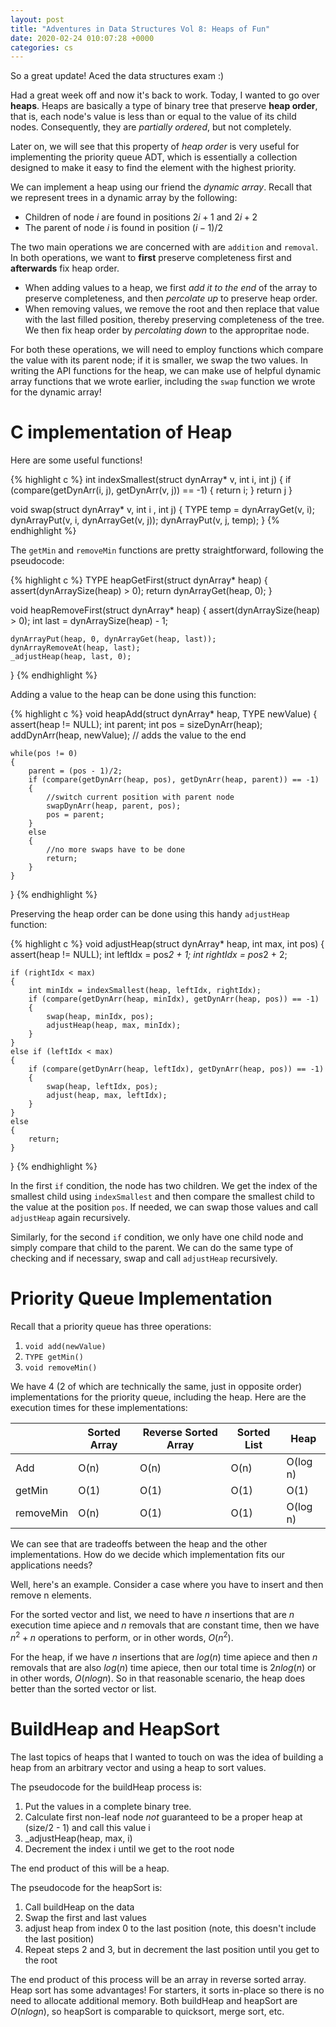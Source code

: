 ```yaml
---
layout: post
title: "Adventures in Data Structures Vol 8: Heaps of Fun"
date: 2020-02-24 010:07:28 +0000
categories: cs
---
```


So a great update! Aced the data structures exam :)

Had a great week off and now it's back to work.
Today, I wanted to go over **heaps**.
Heaps are basically a type of binary tree that preserve **heap order**, that is, each node's value is less than or equal to the value of its child nodes.
Consequently, they are *partially ordered*, but not completely.

Later on, we will see that this property of *heap order* is very useful for implementing the priority queue ADT, which is essentially a collection designed to make it easy to find the element with the highest priority. 

We can implement a heap using our friend the *dynamic array*.
Recall that we represent trees in a dynamic array by the following:

+ Children of node $i$ are found in positions $2i + 1$ and $2i + 2$
+ The parent of node $i$ is found in position $(i - 1)/2$

The two main operations we are concerned with are `addition` and `removal`.
In both operations, we want to **first** preserve completeness first and **afterwards** fix heap order.

+ When adding values to a heap, we first *add it to the end* of the array to preserve completeness, and then *percolate up* to preserve heap order. 
+ When removing values, we remove the root and then replace that value with the last filled position, thereby preserving completeness of the tree. We then fix heap order by *percolating down* to the appropritae node.

For both these operations, we will need to employ functions which compare the value with its parent node; if it is smaller, we swap the two values.
In writing the API functions for the heap, we can make use of helpful dynamic array functions that we wrote earlier, including the `swap` function we wrote for the dynamic array!

# C implementation of Heap

Here are some useful functions!

{% highlight c %}
int indexSmallest(struct dynArray* v, int i, int j)
{
	if (compare(getDynArr(i, j), getDynArr(v, j)) == -1)
	{
		return i;
	}
	return j
}

void swap(struct dynArray* v, int i , int j)
{
	TYPE temp = dynArrayGet(v, i);
	dynArrayPut(v, i, dynArrayGet(v, j));
	dynArrayPut(v, j, temp);
}
{% endhighlight %}

The `getMin` and `removeMin` functions are pretty straightforward, following the pseudocode:

{% highlight c %}
TYPE heapGetFirst(struct dynArray* heap)
{
	assert(dynArraySize(heap) > 0);
	return dynArrayGet(heap, 0);
}

void heapRemoveFirst(struct dynArray* heap)
{
	assert(dynArraySize(heap) > 0);
	int last = dynArraySize(heap) - 1;

	dynArrayPut(heap, 0, dynArrayGet(heap, last));
	dynArrayRemoveAt(heap, last);
	_adjustHeap(heap, last, 0);
}
{% endhighlight %}

Adding a value to the heap can be done using this function:

{% highlight c %}
void heapAdd(struct dynArray* heap, TYPE newValue)
{
	assert(heap != NULL);
	int parent;
	int pos = sizeDynArr(heap);
	addDynArr(heap, newValue); // adds the value to the end

	while(pos != 0)
	{
		parent = (pos - 1)/2;
		if (compare(getDynArr(heap, pos), getDynArr(heap, parent)) == -1)
		{
			//switch current position with parent node
			swapDynArr(heap, parent, pos);
			pos = parent;
		}
		else
		{
			//no more swaps have to be done
			return;
		}
	}
}
{% endhighlight %}

Preserving the heap order can be done using this handy `adjustHeap` function:

{% highlight c %}
void adjustHeap(struct dynArray* heap, int max, int pos)
{
	assert(heap != NULL);
	int leftIdx = pos*2 + 1;
	int rightIdx = pos*2 + 2;	

	if (rightIdx < max)
	{
		int minIdx = indexSmallest(heap, leftIdx, rightIdx);
		if (compare(getDynArr(heap, minIdx), getDynArr(heap, pos)) == -1)
		{
			swap(heap, minIdx, pos);
			adjustHeap(heap, max, minIdx);
		}
	}
	else if (leftIdx < max)
	{
		if (compare(getDynArr(heap, leftIdx), getDynArr(heap, pos)) == -1)
		{
			swap(heap, leftIdx, pos);
			adjust(heap, max, leftIdx);
		}
	}
	else
	{
		return;
	}
}
{% endhighlight %}

In the first `if` condition, the node has two children.
We get the index of the smallest child using `indexSmallest` and then compare the smallest child to the value at the position `pos`.
If needed, we can swap those values and call `adjustHeap` again recursively.

Similarly, for the second `if` condition, we only have one child node and simply compare that child to the parent.
We can do the same type of checking and if necessary, swap and call `adjustHeap` recursively.

# Priority Queue Implementation

Recall that a priority queue has three operations:

1. `void add(newValue)`
2. `TYPE getMin()`
3. `void removeMin()`

We have 4 (2 of which are technically the same, just in opposite order) implementations for the priority queue, including the heap.
Here are the execution times for these implementations:

|           | Sorted Array | Reverse Sorted Array | Sorted List | Heap     |
|-----------|--------------|----------------------|-------------|----------|
| Add       | O(n)         | O(n)                 | O(n)        | O(log n) |
| getMin    | O(1)         | O(1)                 | O(1)        | O(1)     |
| removeMin | O(n)         | O(1)                 | O(1)        | O(log n) |

We can see that are tradeoffs between the heap and the other implementations.
How do we decide which implementation fits our applications needs?

Well, here's an example.
Consider a case where you have to insert and then remove n elements.

For the sorted vector and list, we need to have $n$ insertions that are $n$ execution time apiece and $n$ removals that are constant time, then we have $n^2 + n$ operations to perform, or in other words, $O(n^2)$.

For the heap, if we have $n$ insertions that are $log(n)$ time apiece and then $n$ removals that are also $log(n)$ time apiece, then our total time is $2nlog(n)$ or in other words, $O(nlogn)$.
So in that reasonable scenario, the heap does better than the sorted vector or list.

# BuildHeap and HeapSort

The last topics of heaps that I wanted to touch on was the idea of building a heap from an arbitrary vector and using a heap to sort values.

The pseudocode for the buildHeap process is:

1. Put the values in a complete binary tree.
2. Calculate first non-leaf node *not* guaranteed to be a proper heap at (size/2 - 1) and call this value i
3. _adjustHeap(heap, max, i)
4. Decrement the index i until we get to the root node

The end product of this will be a heap.

The pseudocode for the heapSort is:

1. Call buildHeap on the data
2. Swap the first and last values
3. adjust heap from index 0 to the last position (note, this doesn't include the last position)
4. Repeat steps 2 and 3, but in decrement the last position until you get to the root

The end product of this process will be an array in reverse sorted array.
Heap sort has some advantages!
For starters, it sorts in-place so there is no need to allocate additional memory.
Both buildHeap and heapSort are $O(n logn)$, so heapSort is comparable to quicksort, merge sort, etc.
